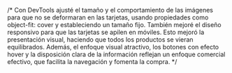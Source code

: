 /* 
Con DevTools ajusté el tamaño y el comportamiento de las imágenes para que no se deformaran en las tarjetas, 
usando propiedades como object-fit: cover y estableciendo un tamaño fijo. También mejoré el diseño responsivo 
para que las tarjetas se apilen en móviles. Esto mejoró la presentación visual, haciendo que todos los productos 
se vieran equilibrados. Además, el enfoque visual atractivo, los botones con efecto hover y la disposición clara 
de la información reflejan un enfoque comercial efectivo, que facilita la navegación y fomenta la compra.
*/